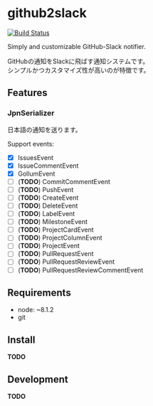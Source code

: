# github2slack

[![Build Status](https://travis-ci.org/snakazawa/github2slack.svg?branch=master)](https://travis-ci.org/snakazawa/github2slack)

Simply and customizable GitHub-Slack notifier. 

GitHubの通知をSlackに飛ばす通知システムです。  
シンプルかつカスタマイズ性が高いのが特徴です。

## Features

### JpnSerializer

日本語の通知を送ります。

Support events:

- [x] IssuesEvent
- [x] IssueCommentEvent
- [x] GollumEvent
- [ ] (**TODO**) CommitCommentEvent
- [ ] (**TODO**) PushEvent
- [ ] (**TODO**) CreateEvent
- [ ] (**TODO**) DeleteEvent
- [ ] (**TODO**) LabelEvent
- [ ] (**TODO**) MilestoneEvent
- [ ] (**TODO**) ProjectCardEvent
- [ ] (**TODO**) ProjectColumnEvent
- [ ] (**TODO**) ProjectEvent
- [ ] (**TODO**) PullRequestEvent
- [ ] (**TODO**) PullRequestReviewEvent
- [ ] (**TODO**) PullRequestReviewCommentEvent

## Requirements

- node: ~8.1.2
- git


## Install

**TODO**


## Development

**TODO**
